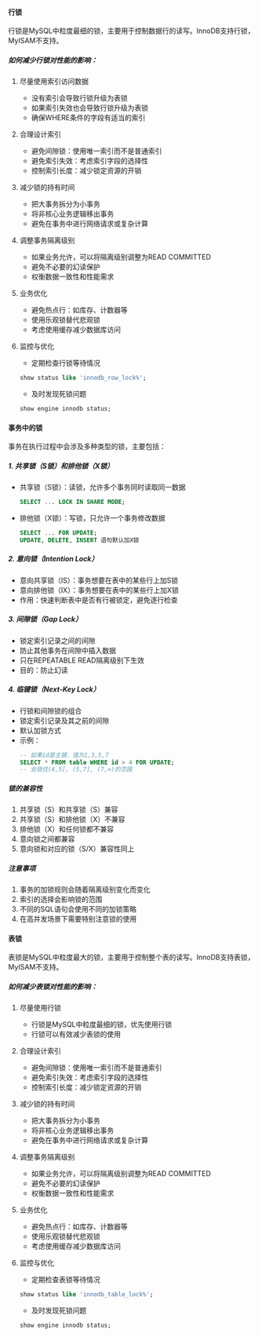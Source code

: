 #### 行锁

行锁是MySQL中粒度最细的锁，主要用于控制数据行的读写。InnoDB支持行锁，MyISAM不支持。

##### 如何减少行锁对性能的影响：

1. 尽量使用索引访问数据
   - 没有索引会导致行锁升级为表锁
   - 如果索引失效也会导致行锁升级为表锁
   - 确保WHERE条件的字段有适当的索引

2. 合理设计索引
   - 避免间隙锁：使用唯一索引而不是普通索引
   - 避免索引失效：考虑索引字段的选择性
   - 控制索引长度：减少锁定资源的开销

3. 减少锁的持有时间
   - 把大事务拆分为小事务
   - 将非核心业务逻辑移出事务
   - 避免在事务中进行网络请求或复杂计算

4. 调整事务隔离级别
   - 如果业务允许，可以将隔离级别调整为READ COMMITTED
   - 避免不必要的幻读保护
   - 权衡数据一致性和性能需求

5. 业务优化
   - 避免热点行：如库存、计数器等
   - 使用乐观锁替代悲观锁
   - 考虑使用缓存减少数据库访问

6. 监控与优化
   - 定期检查行锁等待情况
   ```sql
   show status like 'innodb_row_lock%';
   ```
   - 及时发现死锁问题
   ```sql
   show engine innodb status;
   ```

#### 事务中的锁

事务在执行过程中会涉及多种类型的锁，主要包括：

##### 1. 共享锁（S锁）和排他锁（X锁）
- 共享锁（S锁）：读锁，允许多个事务同时读取同一数据
  ```sql
  SELECT ... LOCK IN SHARE MODE;
  ```
- 排他锁（X锁）：写锁，只允许一个事务修改数据
  ```sql
  SELECT ... FOR UPDATE;
  UPDATE, DELETE, INSERT 语句默认加X锁
  ```

##### 2. 意向锁（Intention Lock）
- 意向共享锁（IS）：事务想要在表中的某些行上加S锁
- 意向排他锁（IX）：事务想要在表中的某些行上加X锁
- 作用：快速判断表中是否有行被锁定，避免逐行检查

##### 3. 间隙锁（Gap Lock）
- 锁定索引记录之间的间隙
- 防止其他事务在间隙中插入数据
- 只在REPEATABLE READ隔离级别下生效
- 目的：防止幻读

##### 4. 临键锁（Next-Key Lock）
- 行锁和间隙锁的组合
- 锁定索引记录及其之前的间隙
- 默认加锁方式
- 示例：
  ```sql
  -- 如果id是主键，值为1,3,5,7
  SELECT * FROM table WHERE id > 4 FOR UPDATE;
  -- 会锁住(4,5], (5,7], (7,∞)的范围
  ```

##### 锁的兼容性
1. 共享锁（S）和共享锁（S）兼容
2. 共享锁（S）和排他锁（X）不兼容
3. 排他锁（X）和任何锁都不兼容
4. 意向锁之间都兼容
5. 意向锁和对应的锁（S/X）兼容性同上

##### 注意事项
1. 事务的加锁规则会随着隔离级别变化而变化
2. 索引的选择会影响锁的范围
3. 不同的SQL语句会使用不同的加锁策略
4. 在高并发场景下需要特别注意锁的使用

#### 表锁

表锁是MySQL中粒度最大的锁，主要用于控制整个表的读写。InnoDB支持表锁，MyISAM不支持。

##### 如何减少表锁对性能的影响：

1. 尽量使用行锁
   - 行锁是MySQL中粒度最细的锁，优先使用行锁
   - 行锁可以有效减少表锁的使用

2. 合理设计索引
   - 避免间隙锁：使用唯一索引而不是普通索引
   - 避免索引失效：考虑索引字段的选择性
   - 控制索引长度：减少锁定资源的开销

3. 减少锁的持有时间
   - 把大事务拆分为小事务
   - 将非核心业务逻辑移出事务
   - 避免在事务中进行网络请求或复杂计算

4. 调整事务隔离级别
   - 如果业务允许，可以将隔离级别调整为READ COMMITTED
   - 避免不必要的幻读保护
   - 权衡数据一致性和性能需求

5. 业务优化
   - 避免热点行：如库存、计数器等
   - 使用乐观锁替代悲观锁
   - 考虑使用缓存减少数据库访问

6. 监控与优化
   - 定期检查表锁等待情况
   ```sql
   show status like 'innodb_table_lock%';
   ```
   - 及时发现死锁问题
   ```sql
   show engine innodb status;
   ``` 